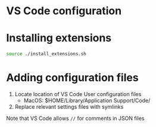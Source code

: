 VS Code configuration
================================================================================

# Installing extensions
```bash
source ./install_extensions.sh
```

# Adding configuration files
1. Locate location of VS Code User configuration files
    * MacOS: $HOME/Library/Application Support/Code/ 
1. Replace relevant settings files with symlinks

Note that VS Code allows `//` for comments in JSON files
